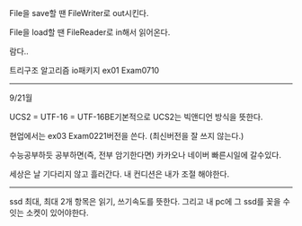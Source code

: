 File을 save할 땐 FileWriter로 out시킨다.

File을 load할 땐 FileReader로 in해서 읽어온다. 

람다..

트리구조 알고리즘 io패키지 ex01 Exam0710

-----

9/21월

UCS2 = UTF-16 = UTF-16BE기본적으로 UCS2는 빅앤디언 방식을 뜻한다.

현업에서는 ex03 Exam0221버전을 쓴다. (최신버전을 잘 쓰지 않는다.)

수능공부하듯 공부하면(즉, 전부 암기한다면) 카카오나 네이버 빠른시일에 갈수있다.

세상은 날 기다리지 않고 흘러간다. 내 컨디션은 내가 조절 해야한다.

----

ssd 최대, 최대 2개 항목은 읽기, 쓰기속도를 뜻한다. 그리고 내 pc에 그 ssd를 꽂을 수 잇는 소켓이 있어야한다.

